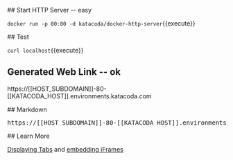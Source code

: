 ## Start HTTP Server -- easy

`docker run -p 80:80 -d katacoda/docker-http-server`{{execute}}

## Test

`curl localhost`{{execute}}

## Generated Web Link -- ok 

https://[[HOST_SUBDOMAIN]]-80-[[KATACODA_HOST]].environments.katacoda.com

## Markdown

<pre>https://[[HOST_SUBDOMAIN]]-80-[[KATACODA_HOST]].environments.katacoda.com</pre>

## Learn More

[Displaying Tabs](https://katacoda.com/scenario-examples/scenarios/dashboard-tabs) and [embedding iFrames](https://katacoda.com/scenario-examples/scenarios/dashboard-tabs-iframe)
